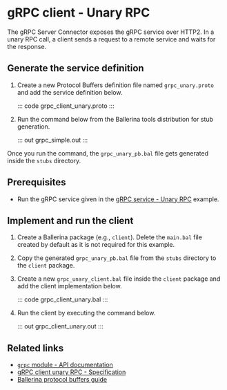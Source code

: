 # gRPC client - Unary RPC

The gRPC Server Connector exposes the gRPC service over HTTP2. In a unary RPC call, a client sends a request to a remote service and waits for the response.

## Generate the service definition

1. Create a new Protocol Buffers definition file named `grpc_unary.proto` and add the service definition below.

    ::: code grpc_client_unary.proto :::

2. Run the command below from the Ballerina tools distribution for stub generation.

   ::: out grpc_simple.out :::

Once you run the command, the `grpc_unary_pb.bal` file gets generated inside the `stubs` directory.

## Prerequisites
- Run the gRPC service given in the [gRPC service - Unary RPC](/learn/by-example/grpc-service-unary/) example.

## Implement and run the client

1. Create a Ballerina package (e.g., `client`). Delete the `main.bal` file created by default as it is not required for this example.

2. Copy the generated `grpc_unary_pb.bal` file from the `stubs` directory to the  `client` package.

3. Create a new `grpc_unary_client.bal` file inside the `client` package and add the client implementation below.

   ::: code grpc_client_unary.bal :::

4. Run the client by executing the command below.

   ::: out grpc_client_unary.out :::

## Related links
- [`grpc` module - API documentation](https://lib.ballerina.io/ballerina/grpc/latest)
- [gRPC client unary RPC - Specification](/spec/grpc/#41-simple-rpc)
- [Ballerina protocol buffers guide](/learn/cli-documentation/grpc/)
